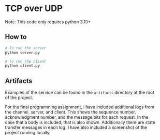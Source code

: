 # TCP over UDP


Note: This code only requires python 3.10+

## How to

```bash
# To run the server
python server.py

# To run the client
python client.py
```
## Artifacts

Examples of the service can be found in the `artifacts` directory at the root of the project. 

For the final programming assignment, I have included additional logs from the channel, server, and client. This shows the sequence number, acknowledgment number, and the message bits
for each request. In the case that a body is included, that is also shown. Additionally there are state transfer messages in each log. I have also included a screenshot
of the project running locally.
